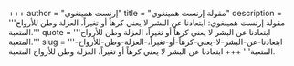 +++
author = "إرنست همينغوي"
title = "مقولة إرنست همينغوي"
description = '''مقولة إرنست همينغوي: ابتعادنا عن البشر لا يعني كرهاً أو تغيراً، العزلة وطن للأرواح المتعبة.'''
quote = '''ابتعادنا عن البشر لا يعني كرهاً أو تغيراً، العزلة وطن للأرواح المتعبة.'''
slug = '''ابتعادنا-عن-البشر-لا-يعني-كرهاً-أو-تغيراً،-العزلة-وطن-للأرواح-المتعبة'''
+++
ابتعادنا عن البشر لا يعني كرهاً أو تغيراً، العزلة وطن للأرواح المتعبة.
